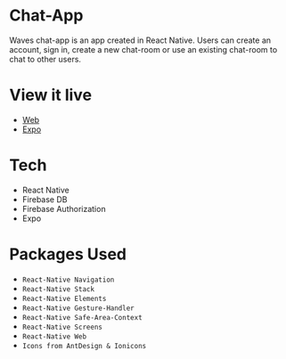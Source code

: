 # Chat-App

Waves chat-app is an app created in React Native. Users can create an account,
sign in, create a new chat-room or use an existing chat-room to chat to other
users.

# View it live

* [Web](https://chat-f7da7.web.app/)
* [Expo](https://expo.io/@andrea.osmar/projects/Chat)

# Tech

- React Native
- Firebase DB
- Firebase Authorization
- Expo

# Packages Used

- `React-Native Navigation`
- `React-Native Stack`
- `React-Native Elements`
- `React-Native Gesture-Handler`
- `React-Native Safe-Area-Context`
- `React-Native Screens`
- `React-Native Web`
- `Icons from AntDesign & Ionicons`
